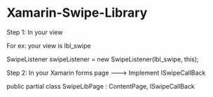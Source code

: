 # Xamarin-Swipe-Library


Step 1: In your view

For ex: your view is lbl_swipe

SwipeListener swipeListener = new SwipeListener(lbl_swipe, this);



Step 2: In your Xamarin forms page ---> Implement ISwipeCallBack 


public partial class SwipeLibPage : ContentPage, ISwipeCallBack

